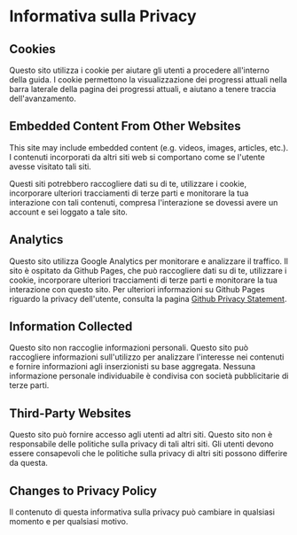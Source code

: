 # Informativa sulla Privacy

## Cookies

Questo sito utilizza i cookie per aiutare gli utenti a procedere all'interno della guida. I cookie permettono la visualizzazione dei progressi attuali nella barra laterale della pagina dei progressi attuali, e aiutano a tenere traccia dell'avanzamento.

## Embedded Content From Other Websites

This site may include embedded content (e.g. videos, images, articles, etc.). I contenuti incorporati da altri siti web si comportano come se l'utente avesse visitato tali siti.

Questi siti potrebbero raccogliere dati su di te, utilizzare i cookie, incorporare ulteriori tracciamenti di terze parti e monitorare la tua interazione con tali contenuti, compresa l'interazione se dovessi avere un account e sei loggato a tale sito.

## Analytics

Questo sito utilizza Google Analytics per monitorare e analizzare il traffico. Il sito è ospitato da Github Pages, che può raccogliere dati su di te, utilizzare i cookie, incorporare ulteriori tracciamenti di terze parti e monitorare la tua interazione con questo sito. Per ulteriori informazioni su Github Pages riguardo la privacy dell'utente, consulta la pagina [Github Privacy Statement](https://help.github.com/en/articles/github-privacy-statement).

## Information Collected

Questo sito non raccoglie informazioni personali. Questo sito può raccogliere informazioni sull'utilizzo per analizzare l'interesse nei contenuti e fornire informazioni agli inserzionisti su base aggregata. Nessuna informazione personale individuabile è condivisa con società pubblicitarie di terze parti.

## Third-Party Websites

Questo sito può fornire accesso agli utenti ad altri siti. Questo sito non è responsabile delle politiche sulla privacy di tali altri siti. Gli utenti devono essere consapevoli che le politiche sulla privacy di altri siti possono differire da questa.

## Changes to Privacy Policy

Il contenuto di questa informativa sulla privacy può cambiare in qualsiasi momento e per qualsiasi motivo.
